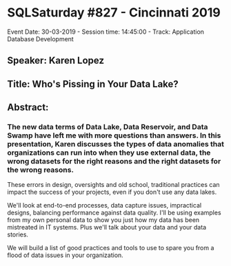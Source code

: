 # SQLSaturday #827 - Cincinnati 2019
Event Date: 30-03-2019 - Session time: 14:45:00 - Track: Application  Database Development
## Speaker: Karen Lopez
## Title: Who's Pissing in Your Data Lake?
## Abstract:
### The new data terms of Data Lake, Data Reservoir, and Data Swamp have left me with more questions than answers. In this presentation, Karen discusses the types of data anomalies that organizations can run into when they use external data, the wrong datasets for the right reasons and the right datasets for the wrong reasons.  

These errors in design, oversights and old school, traditional practices can impact the success of your projects, even if you don't use any data lakes.

We'll look at end-to-end processes, data capture issues, impractical designs, balancing performance against data quality.  I'll be using examples from my own personal data to show you just how my data has been mistreated in IT systems.  Plus we'll talk about your data and your data stories.

We will build a list of good practices and tools to use to spare you from a flood of data issues in your organization.
